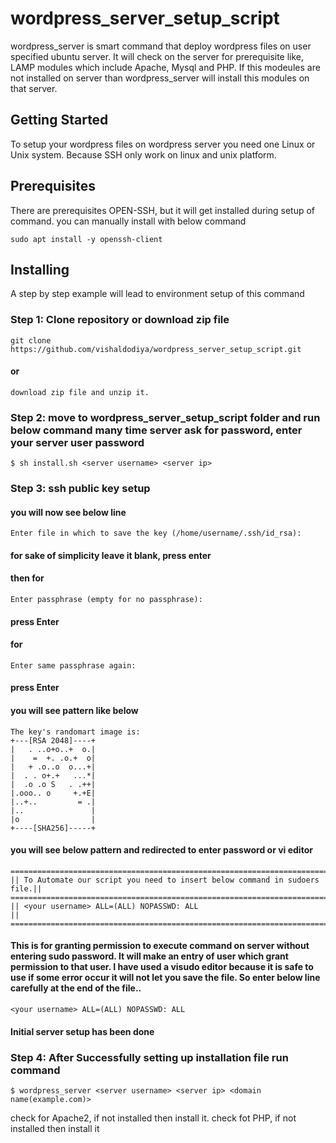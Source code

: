 # wordpress_server_setup_script

wordpress_server is smart command that deploy wordpress files on user specified ubuntu server. It will check on the server for prerequisite like, LAMP modules which include Apache, Mysql and PHP. If this modeules are not installed on server than wordpress_server will install this modules on that server.

## Getting Started

To setup your wordpress files on wordpress server you need one Linux or Unix system. Because SSH only work on linux and unix platform.

## Prerequisites

There are prerequisites OPEN-SSH, but it will get installed during setup of command.
you can manually install with below command
```
sudo apt install -y openssh-client
```

## Installing

A step by step example will lead to environment setup of this command

### Step 1: Clone repository or download zip file

```
git clone https://github.com/vishaldodiya/wordpress_server_setup_script.git
```
#### or

```
download zip file and unzip it.
```

### Step 2: move to wordpress_server_setup_script folder and run below command many time server ask for password, enter your server user password 

```
$ sh install.sh <server username> <server ip>
```
### Step 3: ssh public key setup


#### you will now see below line
```
Enter file in which to save the key (/home/username/.ssh/id_rsa): 
```
#### for sake of simplicity leave it blank, press enter
#### then for
```
Enter passphrase (empty for no passphrase): 
```
#### press Enter
#### for
```
Enter same passphrase again: 
```
#### press Enter
#### you will see pattern like below
```
The key's randomart image is:
+---[RSA 2048]----+
|   . ..o+o..+  o.|
|    =  +. .o.+  o|
|   + .o..o  o...+|
|  . . o+.+   ...*|
|  .o .o S   . .++|
|.ooo.. o     +.+E|
|..+..         = .|
|..               |
|o                |
+----[SHA256]-----+
```
#### you will see below pattern and redirected to enter password or vi editor
```
============================================================================
|| To Automate our script you need to insert below command in sudoers file.||
============================================================================
|| <your username> ALL=(ALL) NOPASSWD: ALL                                ||
============================================================================
```
#### This is for granting permission to execute command on server without entering sudo password. It will make an entry of user which grant permission to that user. I have used a visudo editor because it is safe to use if some error occur it will not let you save the file. So enter below line carefully at the end of the file..
```
<your username> ALL=(ALL) NOPASSWD: ALL  
```
#### Initial server setup has been done

### Step 4: After Successfully setting up installation file run command

```
$ wordpress_server <server username> <server ip> <domain name(example.com)>
```
check for Apache2, if not installed then install it.
check fot PHP, if not installed then install it
